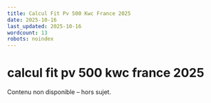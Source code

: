 ```yaml
---
title: Calcul Fit Pv 500 Kwc France 2025
date: 2025-10-16
last_updated: 2025-10-16
wordcount: 13
robots: noindex
---
```


# calcul fit pv 500 kwc france 2025

Contenu non disponible – hors sujet.